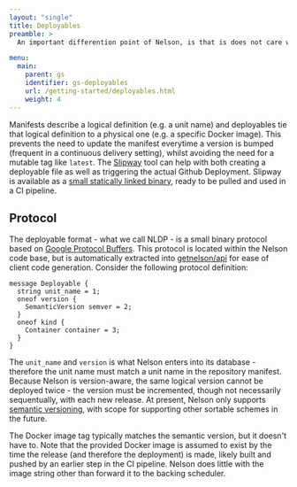 ```yaml
---
layout: "single"
title: Deployables
preamble: >
  An important differention point of Nelson, is that is does not care what kind of CI system you use. Nelson avoids this coupling directly to a CI platform by signaling the addition of deployments, via [Github Deployments](https://developer.github.com/v3/repos/deployments/). This deployment payload serves two purposes: to ensure versioning so that the code and deployment history can be traced through GitHub, and to inform Nelson which units to deploy for a given deployment payload. By comparison, the manifest located in the users repository enumerates all the units and plans under said repository's purview - the logical defintion - the deployables encoded in a deployment event tell Nelson which units to actually deploy, and the concrete artifacts to use.

menu:
  main:
    parent: gs
    identifier: gs-deployables
    url: /getting-started/deployables.html
    weight: 4
---
```


Manifests describe a logical definition (e.g. a unit name) and deployables tie that logical definition to a physical one (e.g. a specific Docker image). This prevents the need to update the manifest everytime a version is bumped (frequent in a continuous delivery setting), whilst avoiding the need for a mutable tag like `latest`. The [Slipway](https://github.com/getnelson/slipway) tool can help with both creating a deployable file as well as triggering the actual Github Deployment. Slipway is available as a [small statically linked binary](https://github.com/getnelson/slipway/releases), ready to be pulled and used in a CI pipeline.

## Protocol

The deployable format - what we call NLDP - is a small binary protocol based on [Google Protocol Buffers](https://developers.google.com/protocol-buffers/). This protocol is located within the Nelson code base, but is automatically extracted into [getnelson/api](https://github.com/getnelson/api) for ease of client code generation. Consider the following protocol definition:

```
message Deployable {
  string unit_name = 1;
  oneof version {
    SemanticVersion semver = 2;
  }
  oneof kind {
    Container container = 3;
  }
}
```

The `unit_name` and `version` is what Nelson enters into its database - therefore the unit name must match a unit name in the repository manifest. Because Nelson is version-aware, the same logical version cannot be deployed twice - the version must be incremented, though not necessarily sequentually, with each new release. At present, Nelson only supports [semantic versioning](https://semver.org/), with scope for supporting other sortable schemes in the future.

The Docker image tag typically matches the semantic version, but it doesn't have to. Note that the provided Docker image is assumed to exist by the time the release (and therefore the deployment) is made, likely built and pushed by an earlier step in the CI pipeline. Nelson does little with the image string other than forward it to the backing scheduler.
